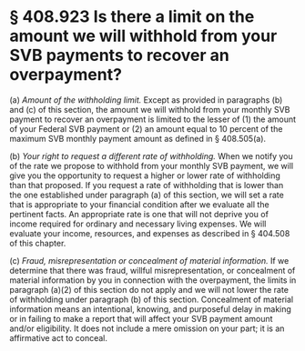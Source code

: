 # § 408.923   Is there a limit on the amount we will withhold from your SVB payments to recover an overpayment?

(a) *Amount of the withholding limit.* Except as provided in paragraphs (b) and (c) of this section, the amount we will withhold from your monthly SVB payment to recover an overpayment is limited to the lesser of (1) the amount of your Federal SVB payment or (2) an amount equal to 10 percent of the maximum SVB monthly payment amount as defined in § 408.505(a).


(b) *Your right to request a different rate of withholding.* When we notify you of the rate we propose to withhold from your monthly SVB payment, we will give you the opportunity to request a higher or lower rate of withholding than that proposed. If you request a rate of withholding that is lower than the one established under paragraph (a) of this section, we will set a rate that is appropriate to your financial condition after we evaluate all the pertinent facts. An appropriate rate is one that will not deprive you of income required for ordinary and necessary living expenses. We will evaluate your income, resources, and expenses as described in § 404.508 of this chapter.


(c) *Fraud, misrepresentation or concealment of material information.* If we determine that there was fraud, willful misrepresentation, or concealment of material information by you in connection with the overpayment, the limits in paragraph (a)(2) of this section do not apply and we will not lower the rate of withholding under paragraph (b) of this section. Concealment of material information means an intentional, knowing, and purposeful delay in making or in failing to make a report that will affect your SVB payment amount and/or eligibility. It does not include a mere omission on your part; it is an affirmative act to conceal.





